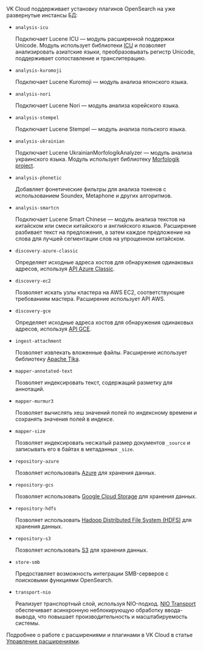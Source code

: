 VK Cloud поддерживает установку плагинов OpenSearch на уже развернутые инстансы БД:

- `analysis-icu`

    Подключает Lucene ICU — модуль расширенной поддержки Unicode. Модуль использует библиотеки [ICU](https://icu.unicode.org/) и позволяет анализировать азиатские языки, преобразовывать регистр Unicode, поддерживает сопоставление и транслитерацию.

- `analysis-kuromoji`

    Подключает Lucene Kuromoji — модуль анализа японского языка.

- `analysis-nori`

    Подключает Lucene Nori — модуль анализа корейского языка.

- `analysis-stempel`

    Подключает Lucene Stempel — модуль анализа польского языка.

- `analysis-ukrainian`

    Подключает Lucene UkrainianMorfologikAnalyzer — модуль анализа украинского языка. Модуль использует библиотеку [Morfologik project](https://github.com/morfologik/morfologik-stemming).

- `analysis-phonetic`

    Добавляет фонетические фильтры для анализа токенов с использованием Soundex, Metaphone и других алгоритмов.

- `analysis-smartcn`

    Подключает Lucene Smart Chinese — модуль анализа текстов на китайском или смеси китайского и английского языков. Расширение разбивает текст на предложения, а затем каждое предложение на слова для лучшей сегментации слов на упрощенном китайском.

- `discovery-azure-classic`

    Определяет исходные адреса хостов для обнаружения одинаковых адресов, используя [API Azure Classic](https://learn.microsoft.com/en-us/rest/api/azure/).

- `discovery-ec2`

    Позволяет искать узлы кластера на AWS EC2, соответствующие требованиям мастера. Расширение использует API AWS.

- `discovery-gce`

    Определяет исходные адреса хостов для обнаружения одинаковых адресов, используя [API GCE](https://cloud.google.com/compute/docs/reference/rest/v1).

- `ingest-attachment`

    Позволяет извлекать вложенные файлы. Расширение использует библиотеку [Apache Tika](https://tika.apache.org/).

- `mapper-annotated-text`

    Позволяет индексировать текст, содержащий разметку для аннотаций.

- `mapper-murmur3`

    Позволяет вычислять хеш значений полей по индексному времени и сохранять значения полей в индексе.

- `mapper-size`

    Позволяет индексировать несжатый размер документов `_source` и записывать его в байтах в метаданных `_size`.

- `repository-azure`

    Позволяет использовать [Azure](https://azure.microsoft.com/ru-ru) для хранения данных.

- `repository-gcs`

    Позволяет использовать [Google Cloud Storage](https://cloud.google.com/) для хранения данных.

- `repository-hdfs`

    Позволяет использовать [Hadoop Distributed File System (HDFS)](https://hadoop.apache.org/) для хранения данных.

- `repository-s3`

    Позволяет использовать [S3](https://aws.amazon.com/ru/s3/) для хранения данных.

- `store-smb`

    Предоставляет возможность интеграции SMB-серверов с поисковыми функциями OpenSearch.

- `transport-nio`

    Реализует транспортный слой, используя NIO-подход. [NIO Transport](https://activemq.apache.org/nio-transport-reference) обеспечивает асинхронную неблокирующую обработку ввода-вывода, что повышает производительность и масштабируемость системы.

Подробнее о работе с расширениями и плагинами в VK Cloud в статье [Управление расширениями](../../instructions/managing-extensions).
